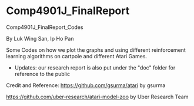# Comp4901J_FinalReport
Comp4901J_FinalReport_Codes

By Luk Wing San, Ip Ho Pan

Some Codes on how we plot the graphs and using different reinforcement learning algorithms on cartpole and different Atari Games. 


* Updates: our research report is also put under the "doc" folder for reference to the public  

Credit and Reference:
https://github.com/gsurma/atari by gsurma

https://github.com/uber-research/atari-model-zoo by Uber Research Team 
